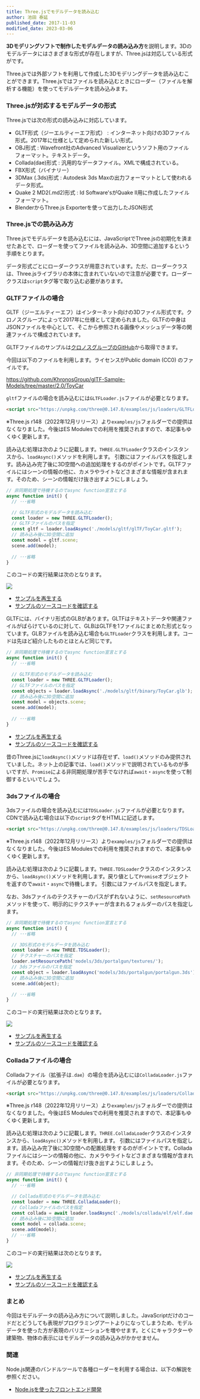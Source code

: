 ```yaml
---
title: Three.jsでモデルデータを読み込む
author: 池田 泰延
published_date: 2017-11-03
modified_date: 2023-03-06
---
```


**3Dモデリングソフトで制作したモデルデータの読み込み方**を説明します。3Dのモデルデータにはさまざまな形式が存在しますが、Three.jsは対応している形式がです。

Three.jsでは外部ソフトを利用して作成した3Dモデリングデータを読み込むことができます。Three.jsではファイルを読み込むときにローダー（ファイルを解析する機能）を使ってモデルデータを読み込みます。 

### Three.jsが対応するモデルデータの形式

Three.jsでは次の形式の読み込みに対応しています。

* GLTF形式（ジーエルティーエフ形式） : インターネット向けの3Dファイル形式。2017年に仕様として定められた新しい形式。
* OBJ形式 : Wavefront社のAdvanced Visualizerというソフト用のファイルフォーマット。テキストデータ。 
* Collada(dae)形式 : 汎用的なデータファイル。XMLで構成されている。
* FBX形式（バイナリー）
* 3DMax (.3ds)形式 : Autodesk 3ds Maxの出力フォーマットとして使われるデータ形式。 
* Quake 2 MD2(.md2)形式 : Id Software'sがQuake II用に作成したファイルフォーマット。 
* BlenderからThree.js Exporterを使って出力したJSON形式


### Three.jsでの読み込み方

Three.jsでモデルデータを読み込むには、JavaScriptでThree.jsの初期化を済ませたあとで、ローダーを使ってファイルを読み込み、3D空間に追加するという手順をとります。

データ形式ごとにローダークラスが用意されています。ただ、ローダークラスは、Three.jsライブラリの本体に含まれていないので注意が必要です。ローダークラスは`script`タグ等で取り込む必要があります。




### GLTFファイルの場合


GLTF（ジーエルティーエフ）はインターネット向けの3Dファイル形式です。クロノスグループによって2017年に仕様として定められました。GLTFの中身はJSONファイルを中心として、そこから参照される画像やメッシュデータ等の関連ファイルで構成されています。


GLTFファイルのサンプルは[クロノスグループのGitHub](https://github.com/KhronosGroup/glTF-Sample-Models)から取得できます。

今回は以下のファイルを利用します。ライセンスがPublic domain (CC0) のファイルです。

https://github.com/KhronosGroup/glTF-Sample-Models/tree/master/2.0/ToyCar


`gltf`ファイルの場合を読み込むには`GLTFLoader.js`ファイルが必要となります。

```html
<script src="https://unpkg.com/three@0.147.0/examples/js/loaders/GLTFLoader.js"></script>
```

※Three.js r148（2022年12月リリース）より`examples/js`フォルダーでの提供はなくなりました。今後はES Modulesでの利用を推奨されますので、本記事もゆくゆく更新します。

読み込む処理は次のように記載します。`THREE.GLTFLoader`クラスのインスタンスから、`loadAsync()`メソッドを利用します。
引数にはファイルパスを指定します。読み込み完了後に3D空間への追加処理をするのがポイントです。GLTFファイルにはシーンの情報の他に、カメラやライトなどさまざまな情報が含まれます。そのため、シーンの情報だけ抜き出すようにしましょう。

```js
// 非同期処理で待機するのでasync function宣言とする
async function init() {
  // ･･･省略

  // GLTF形式のモデルデータを読み込む
  const loader = new THREE.GLTFLoader();
  // GLTFファイルのパスを指定
  const gltf = loader.loadAsync('./models/gltf/glTF/ToyCar.gltf');
  // 読み込み後に3D空間に追加
  const model = gltf.scene;
  scene.add(model);
  
  // ･･･省略
}
```

このコードの実行結果は次のとなります。

![](../imgs/loader_glb.png)

- [サンプルを再生する](https://ics-creative.github.io/tutorial-three/samples/loader_gltf.html)
- [サンプルのソースコードを確認する](../samples/loader_gltf.html)


GLTFには、バイナリ形式のGLBがあります。GLTFはテキストデータや関連ファイルがばらけているのに対して、GLBはGLTFを1ファイルにまとめた形式となっています。GLBファイルを読み込む場合も`GLTFLoader`クラスを利用します。コードは先ほど紹介したものとほとんど同じです。

```js
// 非同期処理で待機するのでasync function宣言とする
async function init() {
  // ･･･省略

  // GLTF形式のモデルデータを読み込む
  const loader = new THREE.GLTFLoader();
  // GLTFファイルのパスを指定
  const objects = loader.loadAsync('./models/gltf/binary/ToyCar.glb');
  // 読み込み後に3D空間に追加
  const model = objects.scene;
  scene.add(model);
  
  // ･･･省略
}
```


- [サンプルを再生する](https://ics-creative.github.io/tutorial-three/samples/loader_glb.html)
- [サンプルのソースコードを確認する](../samples/loader_glb.html)



昔のThree.jsに`loadAsync()`メソッドは存在せず、`load()`メソッドのみ提供されていました。ネット上の記事では、`load()`メソッドで説明されているものが多いですが、`Promise`による非同期処理が苦手でなければ`await`・`async`を使って制御するといいでしょう。


### 3dsファイルの場合

3dsファイルの場合を読み込むには`TDSLoader.js`ファイルが必要となります。CDNで読み込む場合は以下の`script`タグをHTMLに記述します。

```html
<script src="https://unpkg.com/three@0.147.0/examples/js/loaders/TDSLoader.js"></script>
```
※Three.js r148（2022年12月リリース）より`examples/js`フォルダーでの提供はなくなりました。今後はES Modulesでの利用を推奨されますので、本記事もゆくゆく更新します。

読み込む処理は次のように記載します。`THREE.TDSLoader`クラスのインスタンスから、`loadAsync()`メソッドを利用します。戻り値として`Promise`オブジェクトを返すので`await`・`async`で待機します。
引数にはファイルパスを指定します。

なお、3dsファイルのテクスチャーのパスがずれないように、`setResourcePath`メソッドを使って、明示的にテクスチャーが含まれるフォルダーのパスを指定します。

```js
// 非同期処理で待機するのでasync function宣言とする
async function init() {
  // ･･･省略

  // 3DS形式のモデルデータを読み込む
  const loader = new THREE.TDSLoader();
  // テクスチャーのパスを指定
  loader.setResourcePath('models/3ds/portalgun/textures/');
  // 3dsファイルのパスを指定
  const object = loader.loadAsync('models/3ds/portalgun/portalgun.3ds');
  // 読み込み後に3D空間に追加
  scene.add(object);

  // ･･･省略
}
```

このコードの実行結果は次のとなります。

![](../imgs/loader_3ds.png)

- [サンプルを再生する](https://ics-creative.github.io/tutorial-three/samples/loader_3ds.html)
- [サンプルのソースコードを確認する](../samples/loader_3ds.html)




### Colladaファイルの場合

Colladaファイル（拡張子は`.dae`）の場合を読み込むには`ColladaLoader.js`ファイルが必要となります。

```html
<script src="https://unpkg.com/three@0.147.0/examples/js/loaders/ColladaLoader.js"></script>
```

※Three.js r148（2022年12月リリース）より`examples/js`フォルダーでの提供はなくなりました。今後はES Modulesでの利用を推奨されますので、本記事もゆくゆく更新します。

読み込む処理は次のように記載します。`THREE.ColladaLoader`クラスのインスタンスから、`loadAsync()`メソッドを利用します。
引数にはファイルパスを指定します。読み込み完了後に3D空間への配置処理をするのがポイントです。Colladaファイルにはシーンの情報の他に、カメラやライトなどさまざまな情報が含まれます。そのため、シーンの情報だけ抜き出すようにしましょう。

```js
// 非同期処理で待機するのでasync function宣言とする
async function init() {
  // ･･･省略

  // Collada形式のモデルデータを読み込む
  const loader = new THREE.ColladaLoader();
  // Colladaファイルのパスを指定
  const collada = await loader.loadAsync('./models/collada/elf/elf.dae');
  // 読み込み後に3D空間に追加
  const model = collada.scene;
  scene.add(model);
  // ･･･省略
}
```

このコードの実行結果は次のとなります。

![](../imgs/loader_dae.png)

- [サンプルを再生する](https://ics-creative.github.io/tutorial-three/samples/loader_dae.html)
- [サンプルのソースコードを確認する](../samples/loader_dae.html)


### まとめ

今回はモデルデータの読み込み方について説明しました。JavaScriptだけのコードだとどうしても表現がプログラミングアートよりになってしまうため、モデルデータを使った方が表現のバリエーションを増やせます。とくにキャラクターや建築物、物体の表示にはモデルデータの読み込みがかかせません。

### 関連

Node.js関連のバンドルツールで各種ローダーを利用する場合は、以下の解説を参照ください。

- [Node.jsを使ったフロントエンド開発](nodejs.md)